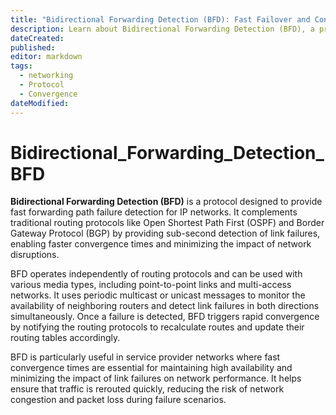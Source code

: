```yaml
---
title: "Bidirectional Forwarding Detection (BFD): Fast Failover and Convergence"
description: Learn about Bidirectional Forwarding Detection (BFD), a protocol designed for fast forwarding path failure detection in IP networks. Understand how it complements traditional routing protocols, its benefits, and implementation methods to ensure high availability and minimize network disruptions.
dateCreated: 
published: 
editor: markdown
tags:
  - networking
  - Protocol
  - Convergence
dateModified: 
---
```

# Bidirectional_Forwarding_Detection_BFD

**Bidirectional Forwarding Detection (BFD)** is a protocol designed to provide fast forwarding path failure detection for IP networks. It complements traditional routing protocols like Open Shortest Path First (OSPF) and Border Gateway Protocol (BGP) by providing sub-second detection of link failures, enabling faster convergence times and minimizing the impact of network disruptions.

BFD operates independently of routing protocols and can be used with various media types, including point-to-point links and multi-access networks. It uses periodic multicast or unicast messages to monitor the availability of neighboring routers and detect link failures in both directions simultaneously. Once a failure is detected, BFD triggers rapid convergence by notifying the routing protocols to recalculate routes and update their routing tables accordingly.

BFD is particularly useful in service provider networks where fast convergence times are essential for maintaining high availability and minimizing the impact of link failures on network performance. It helps ensure that traffic is rerouted quickly, reducing the risk of network congestion and packet loss during failure scenarios.